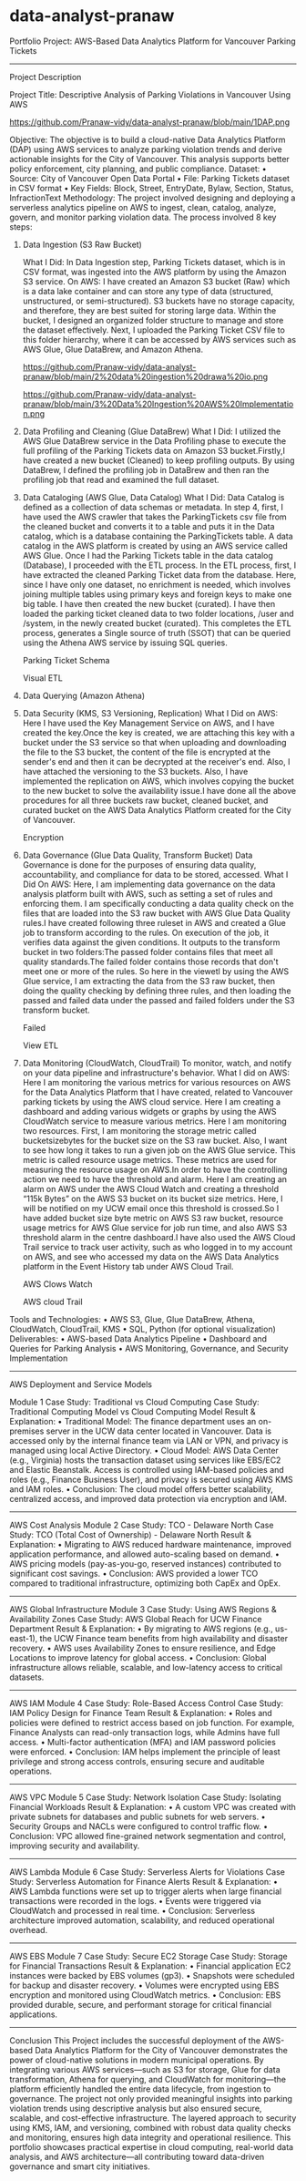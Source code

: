 # data-analyst-pranaw
Portfolio Project: AWS-Based Data Analytics Platform for Vancouver Parking Tickets
________________________________________
Project Description

Project Title: Descriptive Analysis of Parking Violations in Vancouver Using AWS

https://github.com/Pranaw-vidy/data-analyst-pranaw/blob/main/1DAP.png
 
Objective: The objective is to build a cloud-native Data Analytics Platform (DAP) using AWS services to analyze parking violation trends and derive actionable insights for the City of Vancouver. This analysis supports better policy enforcement, city planning, and public compliance.
Dataset:
•	Source: City of Vancouver Open Data Portal
•	File: Parking Tickets dataset in CSV format
•	Key Fields: Block, Street, EntryDate, Bylaw, Section, Status, InfractionText
Methodology: The project involved designing and deploying a serverless analytics pipeline on AWS to ingest, clean, catalog, analyze, govern, and monitor parking violation data. The process involved 8 key steps:


1.	Data Ingestion (S3 Raw Bucket)
   
    What I Did: In Data Ingestion step, Parking Tickets dataset, which is in CSV format, was ingested into the AWS platform by using the Amazon S3 service. 
    On AWS: I have created an Amazon S3 bucket (Raw) which is a data lake container and can store any type of data (structured, unstructured, or semi-structured). S3 buckets have no storage capacity,                 and therefore, they are best suited for storing large data. Within the bucket, I designed an organized folder structure to manage and store the dataset effectively. Next, I uploaded the Parking                   Ticket CSV file to this folder hierarchy, where it can be accessed by AWS services such as AWS Glue, Glue DataBrew, and Amazon Athena.

  	 https://github.com/Pranaw-vidy/data-analyst-pranaw/blob/main/2%20data%20ingestion%20drawa%20io.png

    https://github.com/Pranaw-vidy/data-analyst-pranaw/blob/main/3%20Data%20Ingestion%20AWS%20Implementation.png
   


 
 

3.	Data Profiling and Cleaning (Glue DataBrew)
What I Did: 
I utilized the AWS Glue DataBrew service in the Data Profiling phase to execute the full profiling of the Parking Tickets data on Amazon S3 bucket.Firstly,I have created a new bucket (Cleaned) to keep profiling outputs. By using DataBrew, I defined the profiling job in DataBrew and then ran the profiling job that read and examined the full dataset.

 
 
 
4.	Data Cataloging (AWS Glue, Data Catalog)
What I Did: 
Data Catalog is defined as a collection of data schemas or metadata. In step 4, first, I have used the AWS crawler that takes the ParkingTickets csv file from the cleaned bucket and converts it to a table and puts it in the Data catalog, which is a database containing the ParkingTickets table. A data catalog in the AWS platform is created by using an AWS service called AWS Glue. Once I had the Parking Tickets table in the data catalog (Database), I proceeded with the ETL process. In the ETL process, first, I have extracted the cleaned Parking Ticket data from the database. Here, since I have only one dataset, no enrichment is needed, which involves joining multiple tables using primary keys and foreign keys to make one big table. I have then created the new bucket (curated). I have then loaded the parking ticket cleaned data to two folder locations, /user and /system, in the newly created bucket (curated). This completes the ETL process, generates a Single source of truth (SSOT) that can be queried using the Athena AWS service by issuing SQL queries.

 
      Parking Ticket Schema
  	
      Visual ETL
 


5.	Data Querying (Amazon Athena)
 
 
 
6.	Data Security (KMS, S3 Versioning, Replication)
What I Did on AWS:
Here I have used the Key Management Service on AWS, and I have created the key.Once the key is created, we are attaching this key with a bucket under the S3 service so that when uploading and downloading the file to the S3 bucket, the content of the file is encrypted at the sender's end and then it can be decrypted at the receiver's end. Also, I have attached the versioning to the S3 buckets. Also, I have implemented the replication on AWS, which involves copying the bucket to the new bucket to solve the availability issue.I have done all the above procedures for all three buckets raw bucket, cleaned bucket, and curated bucket on the AWS Data Analytics Platform created for the City of Vancouver.


       Encryption
                
6.	Data Governance (Glue Data Quality, Transform Bucket)
Data Governance is done for the purposes of ensuring data quality, accountability, and compliance for data to be stored, accessed. 
What I Did On AWS:
Here, I am implementing data governance on the data analysis platform built with AWS, such as setting a set of rules and enforcing them. I am specifically conducting a data quality check on the files that are loaded into the S3 raw bucket with AWS Glue Data Quality rules.I have created following three ruleset in AWS and created a Glue job to transform according to the rules. On execution of the job, it verifies data against the given conditions. It outputs to the transform bucket in two folders:The passed folder contains files that meet all quality standards.The failed folder contains those records that don't meet one or more of the rules. So here in the viewetl by using the AWS Glue service, I am extracting the data from the S3 raw bucket, then doing the quality checking by defining three rules, and then loading the passed and failed data under the passed and failed folders under the S3 transform bucket.
 

      Failed
 

      View ETL
 


7.	Data Monitoring (CloudWatch, CloudTrail)
To monitor, watch, and notify on your data pipeline and infrastructure's behavior.
 What I did on AWS:
Here I am monitoring the various metrics for various resources on AWS for the Data Analytics Platform that I have created, related to Vancouver parking tickets by using the AWS cloud service. Here I am creating a dashboard and adding various widgets or graphs by using the AWS CloudWatch service to measure various metrics. Here I am monitoring two resources. First, I am monitoring the storage metric called bucketsizebytes for the bucket size on the S3 raw bucket. Also, I want to see how long it takes to run a given job on the AWS Glue service. This metric is called resource usage metrics. These metrics are used for measuring the resource usage on AWS.In order to have the controlling action we need to have the threshold and alarm. Here I am creating an alarm on AWS under the AWS Cloud Watch and creating a threshold “115k Bytes” on the AWS S3 bucket on its bucket size metrics. Here, I will be notified on my UCW email once this threshold is crossed.So I have added bucket size byte metric on AWS S3 raw bucket, resource usage metrics for AWS Glue service for job run time, and also AWS S3 threshold alarm in the centre dashboard.I have also used the AWS Cloud Trail service to track user activity, such as who logged in to my account on AWS, and  see who accessed my data on the AWS Data Analytics platform in the Event History tab under AWS Cloud Trail.

    AWS Clows Watch
 

    AWS cloud Trail
 



Tools and Technologies:
•	AWS S3, Glue, Glue DataBrew, Athena, CloudWatch, CloudTrail, KMS
•	SQL, Python (for optional visualization)
Deliverables:
•	AWS-based Data Analytics Pipeline
•	Dashboard and Queries for Parking Analysis
•	AWS Monitoring, Governance, and Security Implementation
________________________________________
AWS Deployment and Service Models

Module 1 Case Study: Traditional vs Cloud Computing
Case Study: Traditional Computing Model vs Cloud Computing Model
Result & Explanation:
•	Traditional Model: The finance department uses an on-premises server in the UCW data center located in Vancouver. Data is accessed only by the internal finance team via LAN or VPN, and privacy is managed using local Active Directory.
•	Cloud Model: AWS Data Center (e.g., Virginia) hosts the transaction dataset using services like EBS/EC2 and Elastic Beanstalk. Access is controlled using IAM-based policies and roles (e.g., Finance Business User), and privacy is secured using AWS KMS and IAM roles.
•	Conclusion: The cloud model offers better scalability, centralized access, and improved data protection via encryption and IAM.

________________________________________
AWS Cost Analysis
Module 2 Case Study: TCO - Delaware North
Case Study: TCO (Total Cost of Ownership) - Delaware North
Result & Explanation:
•	Migrating to AWS reduced hardware maintenance, improved application performance, and allowed auto-scaling based on demand.
•	AWS pricing models (pay-as-you-go, reserved instances) contributed to significant cost savings.
•	Conclusion: AWS provided a lower TCO compared to traditional infrastructure, optimizing both CapEx and OpEx.
________________________________________
AWS Global Infrastructure
Module 3 Case Study: Using AWS Regions & Availability Zones
Case Study: AWS Global Reach for UCW Finance Department
Result & Explanation:
•	By migrating to AWS regions (e.g., us-east-1), the UCW Finance team benefits from high availability and disaster recovery.
•	AWS uses Availability Zones to ensure resilience, and Edge Locations to improve latency for global access.
•	Conclusion: Global infrastructure allows reliable, scalable, and low-latency access to critical datasets.

________________________________________
AWS IAM
Module 4 Case Study: Role-Based Access Control
Case Study: IAM Policy Design for Finance Team
Result & Explanation:
•	Roles and policies were defined to restrict access based on job function. For example, Finance Analysts can read-only transaction logs, while Admins have full access.
•	Multi-factor authentication (MFA) and IAM password policies were enforced.
•	Conclusion: IAM helps implement the principle of least privilege and strong access controls, ensuring secure and auditable operations.
________________________________________
AWS VPC
Module 5 Case Study: Network Isolation
Case Study: Isolating Financial Workloads
Result & Explanation:
•	A custom VPC was created with private subnets for databases and public subnets for web servers.
•	Security Groups and NACLs were configured to control traffic flow.
•	Conclusion: VPC allowed fine-grained network segmentation and control, improving security and availability.
________________________________________
AWS Lambda
Module 6 Case Study: Serverless Alerts for Violations
Case Study: Serverless Automation for Finance Alerts
Result & Explanation:
•	AWS Lambda functions were set up to trigger alerts when large financial transactions were recorded in the logs.
•	Events were triggered via CloudWatch and processed in real time.
•	Conclusion: Serverless architecture improved automation, scalability, and reduced operational overhead.
________________________________________

AWS EBS
Module 7 Case Study: Secure EC2 Storage
Case Study: Storage for Financial Transactions
Result & Explanation:
•	Financial application EC2 instances were backed by EBS volumes (gp3).
•	Snapshots were scheduled for backup and disaster recovery.
•	Volumes were encrypted using EBS encryption and monitored using CloudWatch metrics.
•	Conclusion: EBS provided durable, secure, and performant storage for critical financial applications.
________________________________________
Conclusion
This Project includes the successful deployment of the AWS-based Data Analytics Platform for the City of Vancouver demonstrates the power of cloud-native solutions in modern municipal operations. By integrating various AWS services—such as S3 for storage, Glue for data transformation, Athena for querying, and CloudWatch for monitoring—the platform efficiently handled the entire data lifecycle, from ingestion to governance. The project not only provided meaningful insights into parking violation trends using descriptive analysis but also ensured secure, scalable, and cost-effective infrastructure. The layered approach to security using KMS, IAM, and versioning, combined with robust data quality checks and monitoring, ensures high data integrity and operational resilience. This portfolio showcases practical expertise in cloud computing, real-world data analysis, and AWS architecture—all contributing toward data-driven governance and smart city initiatives.


